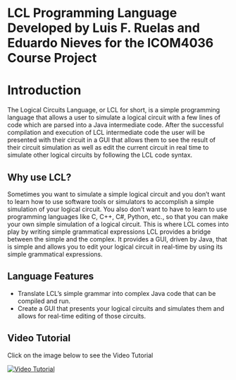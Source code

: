 # LCL Programming Language Developed by Luis F. Ruelas and Eduardo Nieves for the ICOM4036 Course Project

# Introduction
The Logical Circuits Language, or LCL for short, is a simple programming language that allows a user to simulate a logical circuit with a few lines of code which are parsed into a Java intermediate code. After the successful compilation and execution of LCL intermediate code the user will be presented with their circuit in a GUI that allows them to see the result of their circuit simulation as well as edit the current circuit in real time to simulate other logical circuits by following the LCL code syntax.

## Why use LCL?
Sometimes you want to simulate a simple logical circuit and you don’t want to learn how to use software tools or simulators to accomplish a simple simulation of your logical circuit. You also don’t want to have to learn to use programming languages like C, C++, C#, Python, etc., so that you can make your own simple simulation of a logical circuit. This is where LCL comes into play by writing simple grammatical expressions LCL provides a bridge between the simple and the complex. It provides a GUI, driven by Java, that is simple and allows you to edit your logical circuit in real-time by using its simple grammatical expressions.

## Language Features
* Translate LCL’s simple grammar into complex Java code that can be compiled and run.
* Create a GUI that presents your logical circuits and simulates them and allows for  real-time editing of those circuits.

## Video Tutorial

Click on the image below to see the Video Tutorial

[![Video Tutorial](https://img.youtube.com/vi/668EVaHnnJc/0.jpg)](https://www.youtube.com/watch?v=668EVaHnnJc)
